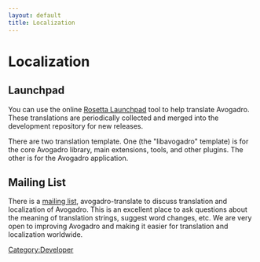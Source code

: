 ```yaml
---
layout: default
title: Localization
---
```


# Localization

Launchpad
---------

You can use the online [Rosetta Launchpad](https://translations.launchpad.net/avogadro) tool to help translate Avogadro. These translations are periodically collected and merged into the development repository for new releases.

There are two translation template. One (the "libavogadro" template) is for the core Avogadro library, main extensions, tools, and other plugins. The other is for the Avogadro application.

Mailing List
------------

There is a [mailing list](Contact "wikilink"), avogadro-translate to discuss translation and localization of Avogadro. This is an excellent place to ask questions about the meaning of translation strings, suggest word changes, etc. We are very open to improving Avogadro and making it easier for translation and localization worldwide.

<Category:Developer>

